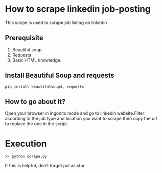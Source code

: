 # How to scrape linkedin job-posting
This scripe is used to scrape job listing on linkedin
## Prerequisite
1. Beautiful soup
2. Requests
3. Basic HTML knowledge.

## Install Beautiful Soup and requests
```
pip install beautifulsoup4, requests
```
## How to go about it?
Open your browser in ingonito mode and go to linkedin website.Filter according to the job type and location you want to scrape then copy the url to replace the one in the script.
# Execution
```
>> python scrape.py
```
If this is helpful, don't forget put as star
